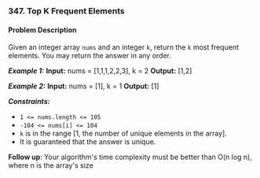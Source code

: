 ### 347. Top K Frequent Elements

#### Problem Description

Given an integer array `nums` and an integer `k`, return the `k` most frequent elements. You may return the answer in any order.

***Example 1:*** 
**Input:**  nums = [1,1,1,2,2,3], k = 2
**Output:**  [1,2]

***Example 2:*** 
**Input:**  nums = [1], k = 1
**Output:**  [1]
 

***Constraints:*** 
- `1 <= nums.length <= 105`
- `-104 <= nums[i] <= 104`
- `k` is in the range [1, the number of unique elements in the array].
- It is guaranteed that the answer is unique.
 

**Follow up**: Your algorithm's time complexity must be better than O(n log n), where n is the array's size